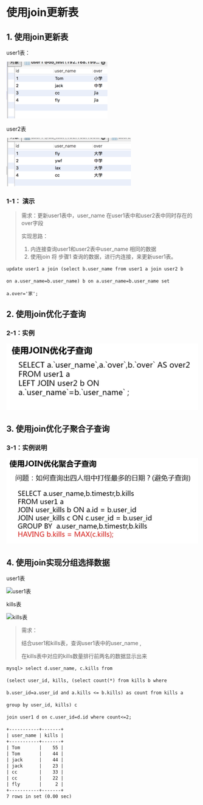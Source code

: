# 使用join更新表
## 1. 使用join更新表
user1表：

![user1](img/user1.png)   

user2表

![user2](img/user2.png)

### 1-1： 演示

> 需求：更新user1表中，user_name 在user1表中和user2表中同时存在的over字段
>
> 实现思路：
>
> 1. 内连接查询user1和user2表中user_name 相同的数据
> 2. 使用join 将 步骤1 查询的数据，进行内连接，来更新user1表。

```
update user1 a join (select b.user_name from user1 a join user2 b  

on a.user_name=b.user_name) b on a.user_name=b.user_name set

a.over='家';

```

## 2. 使用join优化子查询

### 2-1：实例

![使用join优化子查询](../img/使用join优化子查询.png)



## 3. 使用join优化子聚合子查询

### 3-1：实例说明

![使用join优化子聚合子查询](../img/使用join优化子聚合子查询.png)

## 4. 使用join实现分组选择数据

user1表

![user1表](../img/user1表.png)

kills表

![kills表](../img/kills表.png)


> 需求：
>
> 结合user1和kills表，查询user1表中的user_name ,
>
> 在kills表中对应的kills数量排行前两名的数据显示出来


```
mysql> select d.user_name, c.kills from

(select user_id, kills, (select count(*) from kills b where

b.user_id=a.user_id and a.kills <= b.kills) as count from kills a  

group by user_id, kills) c

join user1 d on c.user_id=d.id where count<=2;

+-----------+-------+
| user_name | kills |
+-----------+-------+
| Tom       |    55 |
| Tom       |    44 |
| jack      |    44 |
| jack      |    23 |
| cc        |    33 |
| cc        |    22 |
| fly       |     2 |
+-----------+-------+
7 rows in set (0.00 sec)
```
